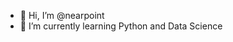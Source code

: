 - 👋 Hi, I’m @nearpoint
- 🌱 I’m currently learning Python and Data Science

<!---
nearpoint/nearpoint is a ✨ special ✨ repository because its `README.md` (this file) appears on your GitHub profile.
You can click the Preview link to take a look at your changes.
--->
